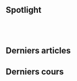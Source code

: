 
<SiteTitle />

## Spotlight

<br>

<Col proportions="6/6" vAlign="0">
<template slot="left">

<Card header="CheatSheets" max-width="270">

* [cht.sh](https://github.com/chubin/cheat.sh) cmd CheatSheets query
* [devhints.io](https://devhints.io/) TL;DR for developers
* [learnxiny.com](https://learnxinyminutes.com) Gold
* [tldrlegal.com](https://tldrlegal.com/) Legal overview
* [dodgy-blog.com](https://blog.g0tmi1k.com/2011/08/basic-linux-privilege-escalation/) Stay safe
* [toptal.com](https://www.toptal.com/developers/sorting-algorithms) Sorting comparaison

</Card>

</template>
<template slot="right">

<Card header="Tools" max-width="270">

#### Code
* [python tutor](http://www.pythontutor.com/) but not only python

<br>

#### Web
* [ninjamock](https://ninjamock.com) quick mockups
* [infographics](https://www.genial.ly/) modern infographics

<br>

#### Presentations
* [eagleJS](https://github.com/zulko/eagle.js/) Reveal.js + Vue 



</Card>

</template>
</Col>

<br>

## Derniers articles

<Posts pages='articles' />

## Derniers cours

<Posts pages='cours' />


